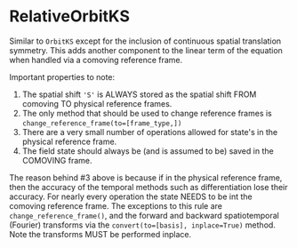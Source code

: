 # RelativeOrbitKS

Similar to ```OrbitKS``` except for the inclusion of continuous spatial translation symmetry.
This adds another component to the linear term of the equation when handled via a comoving
reference frame. 

Important properties to note:
1. The spatial shift ```'S'``` is ALWAYS stored as the spatial shift FROM comoving TO physical reference frames.
2. The only method that should be used to change reference frames is ```change_reference_frame(to=[frame_type,])```
3. There are a very small number of operations allowed for state's in the physical reference frame.
4. The field state should always be (and is assumed to be) saved in the COMOVING frame.

The reason behind #3 above is because if in the physical reference frame, then the accuracy of the temporal
methods such as differentiation lose their accuracy. For nearly every operation the state NEEDS to be int
the comoving reference frame. The exceptions to this rule are ```change_reference_frame()```, and the forward and backward
spatiotemporal (Fourier) transforms via the ```convert(to=[basis], inplace=True)``` method. Note the transforms
MUST be performed inplace. 